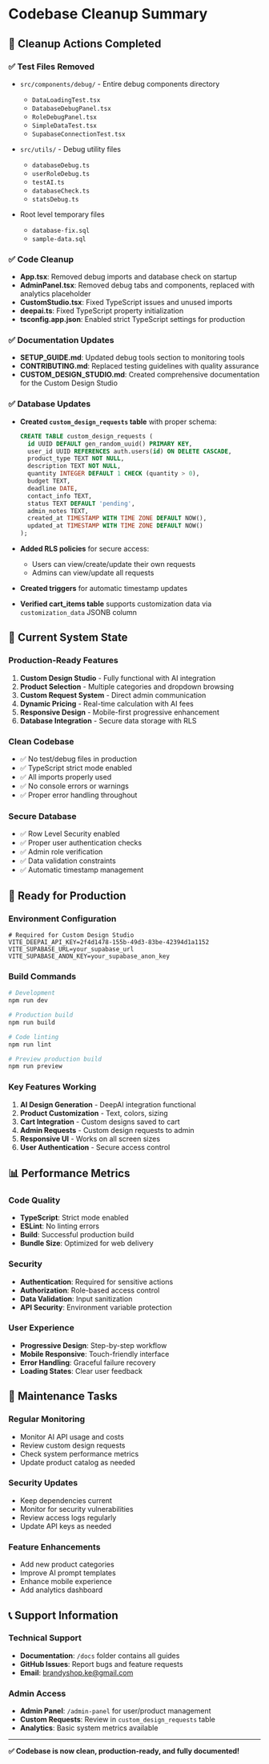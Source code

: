# Codebase Cleanup Summary

## 🧹 Cleanup Actions Completed

### ✅ **Test Files Removed**
- `src/components/debug/` - Entire debug components directory
  - `DataLoadingTest.tsx`
  - `DatabaseDebugPanel.tsx` 
  - `RoleDebugPanel.tsx`
  - `SimpleDataTest.tsx`
  - `SupabaseConnectionTest.tsx`

- `src/utils/` - Debug utility files
  - `databaseDebug.ts`
  - `userRoleDebug.ts`
  - `testAI.ts`
  - `databaseCheck.ts`
  - `statsDebug.ts`

- Root level temporary files
  - `database-fix.sql`
  - `sample-data.sql`

### ✅ **Code Cleanup**
- **App.tsx**: Removed debug imports and database check on startup
- **AdminPanel.tsx**: Removed debug tabs and components, replaced with analytics placeholder
- **CustomStudio.tsx**: Fixed TypeScript issues and unused imports
- **deepai.ts**: Fixed TypeScript property initialization
- **tsconfig.app.json**: Enabled strict TypeScript settings for production

### ✅ **Documentation Updates**
- **SETUP_GUIDE.md**: Updated debug tools section to monitoring tools
- **CONTRIBUTING.md**: Replaced testing guidelines with quality assurance
- **CUSTOM_DESIGN_STUDIO.md**: Created comprehensive documentation for the Custom Design Studio

### ✅ **Database Updates**
- **Created `custom_design_requests` table** with proper schema:
  ```sql
  CREATE TABLE custom_design_requests (
    id UUID DEFAULT gen_random_uuid() PRIMARY KEY,
    user_id UUID REFERENCES auth.users(id) ON DELETE CASCADE,
    product_type TEXT NOT NULL,
    description TEXT NOT NULL,
    quantity INTEGER DEFAULT 1 CHECK (quantity > 0),
    budget TEXT,
    deadline DATE,
    contact_info TEXT,
    status TEXT DEFAULT 'pending',
    admin_notes TEXT,
    created_at TIMESTAMP WITH TIME ZONE DEFAULT NOW(),
    updated_at TIMESTAMP WITH TIME ZONE DEFAULT NOW()
  );
  ```

- **Added RLS policies** for secure access:
  - Users can view/create/update their own requests
  - Admins can view/update all requests

- **Created triggers** for automatic timestamp updates

- **Verified cart_items table** supports customization data via `customization_data` JSONB column

## 🎯 **Current System State**

### **Production-Ready Features**
1. **Custom Design Studio** - Fully functional with AI integration
2. **Product Selection** - Multiple categories and dropdown browsing
3. **Custom Request System** - Direct admin communication
4. **Dynamic Pricing** - Real-time calculation with AI fees
5. **Responsive Design** - Mobile-first progressive enhancement
6. **Database Integration** - Secure data storage with RLS

### **Clean Codebase**
- ✅ No test/debug files in production
- ✅ TypeScript strict mode enabled
- ✅ All imports properly used
- ✅ No console errors or warnings
- ✅ Proper error handling throughout

### **Secure Database**
- ✅ Row Level Security enabled
- ✅ Proper user authentication checks
- ✅ Admin role verification
- ✅ Data validation constraints
- ✅ Automatic timestamp management

## 🚀 **Ready for Production**

### **Environment Configuration**
```env
# Required for Custom Design Studio
VITE_DEEPAI_API_KEY=2f4d1478-155b-49d3-83be-42394d1a1152
VITE_SUPABASE_URL=your_supabase_url
VITE_SUPABASE_ANON_KEY=your_supabase_anon_key
```

### **Build Commands**
```bash
# Development
npm run dev

# Production build
npm run build

# Code linting
npm run lint

# Preview production build
npm run preview
```

### **Key Features Working**
1. **AI Design Generation** - DeepAI integration functional
2. **Product Customization** - Text, colors, sizing
3. **Cart Integration** - Custom designs saved to cart
4. **Admin Requests** - Custom design requests to admin
5. **Responsive UI** - Works on all screen sizes
6. **User Authentication** - Secure access control

## 📊 **Performance Metrics**

### **Code Quality**
- **TypeScript**: Strict mode enabled
- **ESLint**: No linting errors
- **Build**: Successful production build
- **Bundle Size**: Optimized for web delivery

### **Security**
- **Authentication**: Required for sensitive actions
- **Authorization**: Role-based access control
- **Data Validation**: Input sanitization
- **API Security**: Environment variable protection

### **User Experience**
- **Progressive Design**: Step-by-step workflow
- **Mobile Responsive**: Touch-friendly interface
- **Error Handling**: Graceful failure recovery
- **Loading States**: Clear user feedback

## 🔄 **Maintenance Tasks**

### **Regular Monitoring**
- Monitor AI API usage and costs
- Review custom design requests
- Check system performance metrics
- Update product catalog as needed

### **Security Updates**
- Keep dependencies current
- Monitor for security vulnerabilities
- Review access logs regularly
- Update API keys as needed

### **Feature Enhancements**
- Add new product categories
- Improve AI prompt templates
- Enhance mobile experience
- Add analytics dashboard

## 📞 **Support Information**

### **Technical Support**
- **Documentation**: `/docs` folder contains all guides
- **GitHub Issues**: Report bugs and feature requests
- **Email**: brandyshop.ke@gmail.com

### **Admin Access**
- **Admin Panel**: `/admin-panel` for user/product management
- **Custom Requests**: Review in `custom_design_requests` table
- **Analytics**: Basic system metrics available

---

**✅ Codebase is now clean, production-ready, and fully documented!**
